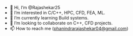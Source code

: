 - 👋 Hi, I’m @Rajashekar25
- 👀 I’m interested in C/C++, HPC, CFD, FEA, ML. 
- 🌱 I’m currently learning Build systems.
- 💞️ I’m looking to collaborate on C++, CFD projects. 
- 📫 How to reach me (phanindrarajashekar04@gmail.com)

<!---
Rajashekar25/Rajashekar25 is a ✨ special ✨ repository because its `README.md` (this file) appears on your GitHub profile.
You can click the Preview link to take a look at your changes.
--->
